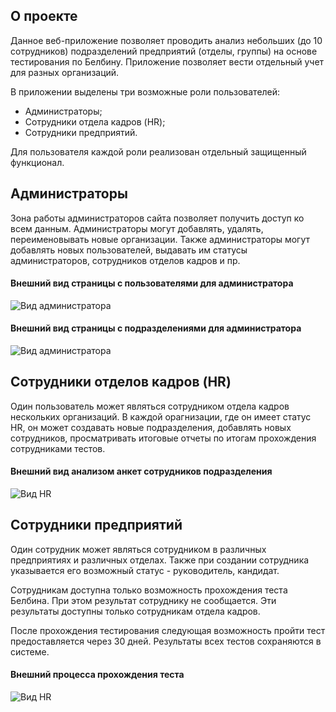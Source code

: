 
## О проекте

Данное веб-приложение позволяет проводить анализ небольших (до 10 сотрудников) подразделений предприятий (отделы, группы) 
на основе тестирования по Белбину. 
Приложение позволяет вести отдельный учет для разных организаций.

В приложении выделены три возможные роли пользователей:

- Администраторы;
- Сотрудники отдела кадров (HR);
- Сотрудники предприятий.

Для пользователя каждой роли реализован отдельный защищенный функционал. 

## Администраторы

Зона работы администраторов сайта позволяет получить доступ ко всем данным. Администраторы могут добавлять, удалять, переименовывать новые организации.
Также администраторы могут добавлять новых пользователей, выдавать им статусы администраторов, сотрудников отделов кадров и пр.

#### Внешний вид страницы с пользователями для администратора
![Вид администратора](https://nantonov2020.github.io/img/belbin/img1.png "Вид1")

#### Внешний вид страницы с подразделениями для администратора
![Вид администратора](https://nantonov2020.github.io/img/belbin/2.png "Вид2")


## Сотрудники отделов кадров (HR)

Один пользователь может являться сотрудником отдела кадров нескольких организаций. В каждой орагнизации, где он имеет статус HR, он может
 создавать новые подразделения, добавлять новых сотрудников, просматривать итоговые отчеты по итогам прохождения сотрудниками тестов.

#### Внешний вид анализом анкет сотрудников подразделения
![Вид HR](https://nantonov2020.github.io/img/belbin/3.png "Вид2")


## Сотрудники предприятий

Один сотрудник может являться сотрудником в различных предприятиях и различных отделах. Также при создании сотрудника 
указывается его возможный статус - руководитель, кандидат.

Сотрудникам доступна только возможность прохождения теста Белбина. При этом результат сотруднику не сообщается. Эти результаты доступны только 
сотрудникам отдела кадров.

После прохождения тестирования следующая возможность пройти тест предоставляется через 30 дней. Результаты всех тестов сохраняются в системе.

#### Внешний процесса прохождения теста
![Вид HR](https://nantonov2020.github.io/img/belbin/4.png "Вид2")
